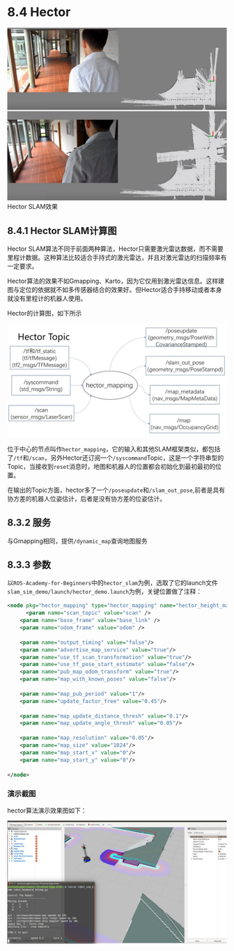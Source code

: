 # 8.4 Hector

![hecotor](/pics/hector-demo.png)
Hector SLAM效果

## 8.4.1 Hector SLAM计算图
Hector SLAM算法不同于前面两种算法，Hector只需要激光雷达数据，而不需要里程计数据。这种算法比较适合手持式的激光雷达，并且对激光雷达的扫描频率有一定要求。

Hector算法的效果不如Gmapping、Karto，因为它仅用到激光雷达信息。这样建图与定位的依据就不如多传感器结合的效果好。但Hector适合手持移动或者本身就没有里程计的机器人使用。

Hector的计算图，如下所示

![slam_gmapping](/pics/hector.jpg)

位于中心的节点叫作`hector_mapping`，它的输入和其他SLAM框架类似，都包括了`/tf`和`/scan`，另外Hector还订阅一个`/syscommand`Topic，这是一个字符串型的Topic，当接收到`reset`消息时，地图和机器人的位置都会初始化到最初最初的位置。

在输出的Topic方面，hector多了一个`/poseupdate`和`/slam_out_pose`,前者是具有协方差的机器人位姿估计，后者是没有协方差的位姿估计。

## 8.3.2 服务
与Gmapping相同，提供`/dynamic_map`查询地图服务

## 8.3.3 参数
以`ROS-Academy-for-Beginners`中的`hector_slam`为例，选取了它的launch文件`slam_sim_demo/launch/hector_demo.launch`为例，关键位置做了注释：
```xml
<node pkg="hector_mapping" type="hector_mapping" name="hector_height_mapping" output="screen">
      <param name="scan_topic" value="scan" />
    <param name="base_frame" value="base_link" />
    <param name="odom_frame" value="odom" />

    <param name="output_timing" value="false"/>
    <param name="advertise_map_service" value="true"/>
    <param name="use_tf_scan_transformation" value="true"/>
    <param name="use_tf_pose_start_estimate" value="false"/>
    <param name="pub_map_odom_transform" value="true"/>
    <param name="map_with_known_poses" value="false"/>

    <param name="map_pub_period" value="1"/>
    <param name="update_factor_free" value="0.45"/>

    <param name="map_update_distance_thresh" value="0.1"/>
    <param name="map_update_angle_thresh" value="0.05"/>

    <param name="map_resolution" value="0.05"/>
    <param name="map_size" value="1024"/>
    <param name="map_start_x" value="0"/>
    <param name="map_start_y" value="0"/>

</node>
```

### 演示截图

hector算法演示效果图如下：

![](/pics/hector.png)
